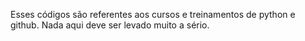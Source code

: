 Esses códigos são referentes aos cursos e treinamentos de python e github. Nada aqui deve ser levado muito a sério.
